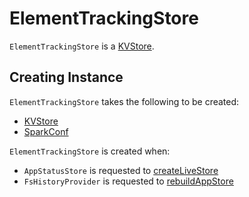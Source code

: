 # ElementTrackingStore

`ElementTrackingStore` is a [KVStore](KVStore.md).

## Creating Instance

`ElementTrackingStore` takes the following to be created:

* <span id="store"> [KVStore](KVStore.md)
* <span id="conf"> [SparkConf](../SparkConf.md)

`ElementTrackingStore` is created when:

* `AppStatusStore` is requested to [createLiveStore](AppStatusStore.md#createLiveStore)
* `FsHistoryProvider` is requested to [rebuildAppStore](../history-server/FsHistoryProvider.md#rebuildAppStore)
